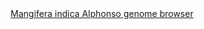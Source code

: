 <div id="Mangifera_indica_Alphonso_genome_browser" align="center">
  <a href="https://ink-blot.github.io/?sessionURL=blob:zZVbb6M4FID_yspPuxIhXAPkLfdbQzOkuXU0iowx4AYwsUlIqPrf1800M1pttW1Xe6mEEJhjzjn.PsMjOGLGCc1AE2iyasomkACPaTmHaZ5gF6aYg2YIE44lwHCIGc4QBs1HEEJewIV3IybGRZHzZr0ewLAW4YymBHGZ6zLMa5weihiL0JomwxRWNIMllxFNRXAB6zDJY5pxWocIYc5rSj3HWbQtoThdn20vr8Tb9JAU5JJ1K4oQhQVyCEW1JAvw6Y1C3pM5sob6bqrl9.bpS2b31EWxOc8h7fvtaolWD7flzb7jBbP1ZDwIObk74q6ROK2YNJRROnSjA8vr4ylGIdPyszdcTFzfvm8sPSVpZafeqLfUYFV2Urqe7P2FqQd3XbRGD8jXJu6gv2wE82BoioYIeJJAQtFBLDtAMVOtpikptiEZplN7vjIlx3RE24wS0Pz6TQIFg2gnor8.guKcCzaA4_3hgkkClAWYgWbNURRLdRzNNCxDcRz1SXoEB5b8w_BSmAkaZIsDUmwDWsicskJwisJQl6NK1BOS5MJOJH47.BOR7R0q894nzqoc6T5T123rRI6ozXe2q_bhaWO3R7dOu30eueOdvuImPi6s0tEa_RVUJp0OkwufiI7e3XpIWQoLEfo8JO5fyMIsowUsnverBGJMoljEWIoEEE2o4AxY5P.qSL.IQzWV30TQkXDik4QU55VISUvQ1DWzYag_1ND_HRV.7N6559marTq2vlW3An8hPiHBlmc5l0U38hGFfzLjw3M_kSheYGW97qTNFW3eRlZEUPXw0G64Vb_YKEa6uNkrulHFeBq6cF3yjqVNjF4C.aDdol82c_ePonx8Fa_eiJGf2hwhIzArXtVBtRxL.wuBXjQx_hdNnsEmf1uU12Z_IlU2AaHlJqWOj7kxYEesKeh.cBih7ux2OA261NLTbqZ5edVVjI29tHvVXtnEp5k_9YcL1vqQKq.u5MdlUQ2lYb1ti_kf2iL7MH2HFi9hn4h_Ml.Oz7OxW_ZPe2_dqvS00fJ6Zpm6e2vnrO18ibLorvI7Qemjig1Ws248ScIqyKfOch1x0dFb_K9rcwX9_fb6M0lIlKX4gvqFW.Pp29Pv">Mangifera indica Alphonso genome browser</a>
</div>
